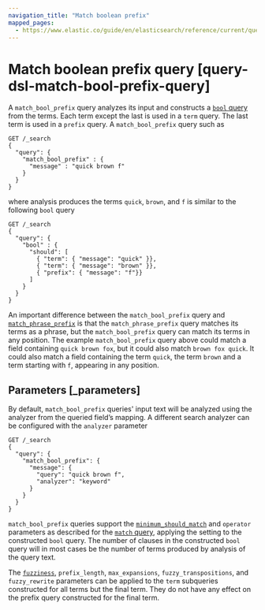 ```yaml
---
navigation_title: "Match boolean prefix"
mapped_pages:
  - https://www.elastic.co/guide/en/elasticsearch/reference/current/query-dsl-match-bool-prefix-query.html
---
```


# Match boolean prefix query [query-dsl-match-bool-prefix-query]


A `match_bool_prefix` query analyzes its input and constructs a [`bool` query](/reference/query-languages/query-dsl/query-dsl-bool-query.md) from the terms. Each term except the last is used in a `term` query. The last term is used in a `prefix` query. A `match_bool_prefix` query such as

```console
GET /_search
{
  "query": {
    "match_bool_prefix" : {
      "message" : "quick brown f"
    }
  }
}
```

where analysis produces the terms `quick`, `brown`, and `f` is similar to the following `bool` query

```console
GET /_search
{
  "query": {
    "bool" : {
      "should": [
        { "term": { "message": "quick" }},
        { "term": { "message": "brown" }},
        { "prefix": { "message": "f"}}
      ]
    }
  }
}
```

An important difference between the `match_bool_prefix` query and [`match_phrase_prefix`](/reference/query-languages/query-dsl/query-dsl-match-query-phrase-prefix.md) is that the `match_phrase_prefix` query matches its terms as a phrase, but the `match_bool_prefix` query can match its terms in any position. The example `match_bool_prefix` query above could match a field containing `quick brown fox`, but it could also match `brown fox quick`. It could also match a field containing the term `quick`, the term `brown` and a term starting with `f`, appearing in any position.

## Parameters [_parameters]

By default, `match_bool_prefix` queries' input text will be analyzed using the analyzer from the queried field’s mapping. A different search analyzer can be configured with the `analyzer` parameter

```console
GET /_search
{
  "query": {
    "match_bool_prefix": {
      "message": {
        "query": "quick brown f",
        "analyzer": "keyword"
      }
    }
  }
}
```

`match_bool_prefix` queries support the [`minimum_should_match`](/reference/query-languages/query-dsl/query-dsl-minimum-should-match.md) and `operator` parameters as described for the [`match` query](/reference/query-languages/query-dsl/query-dsl-match-query.md#query-dsl-match-query-boolean), applying the setting to the constructed `bool` query. The number of clauses in the constructed `bool` query will in most cases be the number of terms produced by analysis of the query text.

The [`fuzziness`](/reference/query-languages/query-dsl/query-dsl-match-query.md#query-dsl-match-query-fuzziness), `prefix_length`, `max_expansions`, `fuzzy_transpositions`, and `fuzzy_rewrite` parameters can be applied to the `term` subqueries constructed for all terms but the final term. They do not have any effect on the prefix query constructed for the final term.


